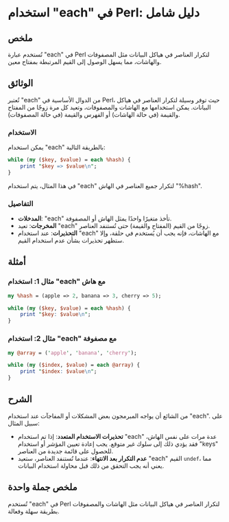 <!--
Meta Description: # استخدام "each" في Perl: دليل شامل ## ملخص تُستخدم عبارة "each" في Perl لتكرار العناصر في هياكل البيانات مثل المصفوفات والهاشات، مما يسهل الوصول إلى ...
Meta Keywords: each, استخدام, perl, العناصر, value
-->

# استخدام "each" في Perl: دليل شامل

## ملخص
تُستخدم عبارة "each" في Perl لتكرار العناصر في هياكل البيانات مثل المصفوفات والهاشات، مما يسهل الوصول إلى القيم المرتبطة بمفتاح معين.

## الوثائق
تُعتبر "each" من الدوال الأساسية في Perl، حيث توفر وسيلة لتكرار العناصر في هياكل البيانات. يمكن استخدامها مع الهاشات والمصفوفات، وتعيد كل مرة زوجًا من المفتاح والقيمة (في حالة الهاشات) أو الفهرس والقيمة (في حالة المصفوفات).

### الاستخدام
يمكن استخدام "each" بالطريقة التالية:

```perl
while (my ($key, $value) = each %hash) {
    print "$key => $value\n";
}
```

في هذا المثال، يتم استخدام "each" لتكرار جميع العناصر في الهاش "%hash". 

### التفاصيل
- **المدخلات**: "each" تأخذ متغيرًا واحدًا يمثل الهاش أو المصفوفة.
- **المخرجات**: تعيد "each" زوجًا من القيم (المفتاح والقيمة) حتى تُستنفد العناصر.
- **التحذيرات**: عند استخدام "each" مع الهاشات، فإنه يجب أن يُستخدم في حلقة، وإلا ستظهر تحذيرات بشأن عدم استخدام القيم.

## أمثلة
### مثال 1: استخدام "each" مع هاش
```perl
my %hash = (apple => 2, banana => 3, cherry => 5);

while (my ($key, $value) = each %hash) {
    print "$key: $value\n";
}
```

### مثال 2: استخدام "each" مع مصفوفة
```perl
my @array = ('apple', 'banana', 'cherry');

while (my ($index, $value) = each @array) {
    print "$index: $value\n";
}
```

## الشرح
من الشائع أن يواجه المبرمجون بعض المشكلات أو المفاجآت عند استخدام "each". على سبيل المثال:
- **تحذيرات الاستخدام المتعدد**: إذا تم استخدام "each" عدة مرات على نفس الهاش، فقد يؤدي ذلك إلى سلوك غير متوقع. يجب إعادة تعيين المؤشر أو استخدام "keys" للحصول على قائمة جديدة من العناصر.
- **عدم التكرار بعد الانتهاء**: عندما تُستنفد العناصر، ستعيد "each" القيم `undef`، مما يعني أنه يجب التحقق من ذلك قبل محاولة استخدام البيانات.

## ملخص جملة واحدة
تُستخدم "each" في Perl لتكرار العناصر في هياكل البيانات مثل الهاشات والمصفوفات بطريقة سهلة وفعالة.
